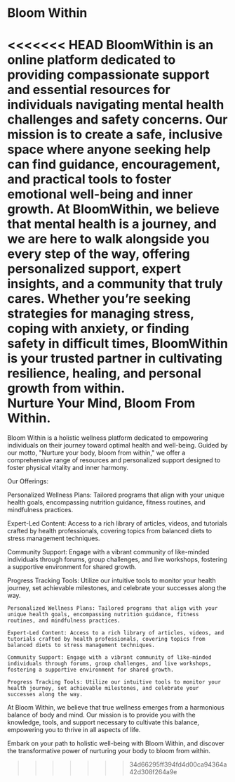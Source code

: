 # Bloom Within

<<<<<<< HEAD
BloomWithin is an online platform dedicated to providing compassionate support and essential resources for individuals navigating mental health challenges and safety concerns. Our mission is to create a safe, inclusive space where anyone seeking help can find guidance, encouragement, and practical tools to foster emotional well-being and inner growth. At BloomWithin, we believe that mental health is a journey, and we are here to walk alongside you every step of the way, offering personalized support, expert insights, and a community that truly cares. Whether you’re seeking strategies for managing stress, coping with anxiety, or finding safety in difficult times, BloomWithin is your trusted partner in cultivating resilience, healing, and personal growth from within.
<br>
Nurture Your Mind, Bloom From Within.
=======
Bloom Within is a holistic wellness platform dedicated to empowering individuals on their journey toward optimal health and well-being. Guided by our motto, "Nurture your body, bloom from within," we offer a comprehensive range of resources and personalized support designed to foster physical vitality and inner harmony.

Our Offerings:

Personalized Wellness Plans: Tailored programs that align with your unique health goals, encompassing nutrition guidance, fitness routines, and mindfulness practices.

Expert-Led Content: Access to a rich library of articles, videos, and tutorials crafted by health professionals, covering topics from balanced diets to stress management techniques.

Community Support: Engage with a vibrant community of like-minded individuals through forums, group challenges, and live workshops, fostering a supportive environment for shared growth.

Progress Tracking Tools: Utilize our intuitive tools to monitor your health journey, set achievable milestones, and celebrate your successes along the way.

    Personalized Wellness Plans: Tailored programs that align with your unique health goals, encompassing nutrition guidance, fitness routines, and mindfulness practices.

    Expert-Led Content: Access to a rich library of articles, videos, and tutorials crafted by health professionals, covering topics from balanced diets to stress management techniques.

    Community Support: Engage with a vibrant community of like-minded individuals through forums, group challenges, and live workshops, fostering a supportive environment for shared growth.

    Progress Tracking Tools: Utilize our intuitive tools to monitor your health journey, set achievable milestones, and celebrate your successes along the way.

At Bloom Within, we believe that true wellness emerges from a harmonious balance of body and mind. Our mission is to provide you with the knowledge, tools, and support necessary to cultivate this balance, empowering you to thrive in all aspects of life.

Embark on your path to holistic well-being with Bloom Within, and discover the transformative power of nurturing your body to bloom from within.
>>>>>>> 34d66295ff394fd4d00ca94364a42d308f264a9e
